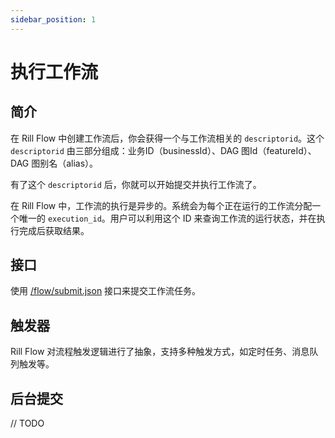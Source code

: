 ```yaml
---
sidebar_position: 1
---
```


# 执行工作流

## 简介

在 Rill Flow 中创建工作流后，你会获得一个与工作流相关的 `descriptorid`。这个 `descriptorid` 由三部分组成：业务ID（businessId）、DAG 图Id（featureId）、DAG 图别名（alias）。

有了这个 `descriptorid` 后，你就可以开始提交并执行工作流了。

在 Rill Flow 中，工作流的执行是异步的。系统会为每个正在运行的工作流分配一个唯一的 `execution_id`。用户可以利用这个 ID 来查询工作流的运行状态，并在执行完成后获取结果。

## 接口

使用 [/flow/submit.json](../07-api.md#执行工作流) 接口来提交工作流任务。

## 触发器

Rill Flow 对流程触发逻辑进行了抽象，支持多种触发方式，如定时任务、消息队列触发等。

## 后台提交

// TODO

